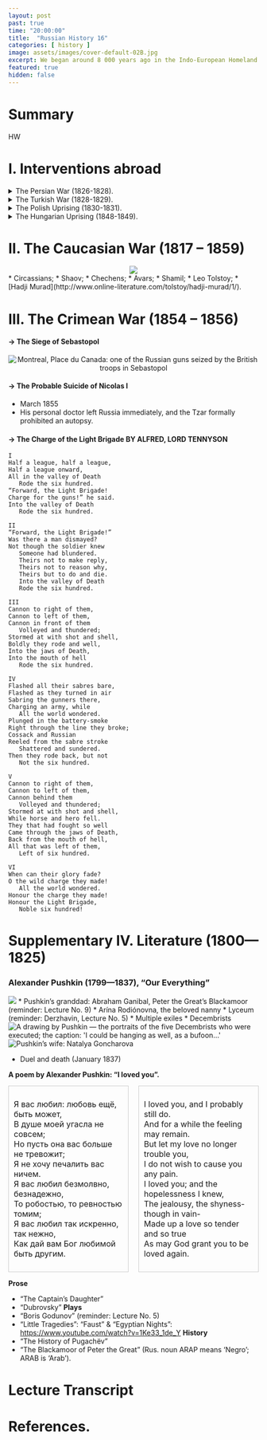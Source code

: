 ```yaml
---
layout: post
past: true
time: "20:00:00"
title:  "Russian History 16"
categories: [ history ]
image: assets/images/cover-default-02B.jpg
excerpt: We began around 8 000 years ago in the Indo-European Homeland and ended in 988, when Vladimir the Great adopted Orthodox Christianity.
featured: true
hidden: false
---
```


# Summary

HW

# I. Interventions abroad 

<details>
   <summary>The Persian War (1826-1828).</summary>
      &rarr Griboyedov.
</details>

<details>
  <summary>The Turkish War (1828-1829).</summary>
<div>

   * The Greek-Turkish war of national liberation;<br>
   * Lord Byron;<br>
   * The Navarin naval battle.<br>
</div
  <figure style="text-align: center;">
    <img src="{{ site.baseurl }}/assets/images/2021-05-24-img_01.jpg" 
         style="width: 30%;"/>
      <figcaption>Pushkin’s 'Journey to Erzurum'</figcaption>
  </figure>
</details>

<details>
   <summary>The Polish Uprising (1830-1831).</summary>
   <div style="text-align: center;"><img src="{{ site.baseurl }}/assets/images/2021-05-24-img_02.jpg" title="Russia is the policeman of Europe."/></div><br>
   <div>
   \

   * Karolina Sobańska: Secretary to Count General de Witt, her official lover: both agents of the Russian secret police! Her sister, Evelina Gańska, later married Balzac. <br>
   &#8594; Pushkin: “Ja vas ljubil” (Lecture 15). <br>
   &rarr Adam Mickiewicz: A trip to Crimea on the “Karolina” yacht  (probably the only case in the history of literature where a secret police operation resulted in a poetic  masterpiece).
   </div>
</details>

<details>
<summary>The Hungarian Uprising (1848-1849).</summary>

* Nicolas I sent in an army 280 000 strong.
* 13 martyrs hanged.
* Sandor Petőfi (blowing up of his statue in Bratislava in 1919; finding of his skeleton in 1990 in Siberia)
* [Arminius Vambéry](https://www.gutenberg.org/files/40163/40163-h/40163-h.htm)
<div style="text-align: center;"><img src="{{ site.baseurl }}/assets/images/2021-05-24-img_03.jpg"/><img src="{{ site.baseurl }}/assets/images/2021-05-24-img_04.jpg"/></div>
<div style="text-align: center;"><img src="{{ site.baseurl }}/assets/images/2021-05-24-img_05.jpg" title="Vámbéry’s journey to Bukhara (as Raşit Efendi)." style="width: 30%;"/></div>
</details>

# II. The Caucasian War (1817 – 1859)
<div style="text-align: center;"><img src="{{ site.baseurl }}/assets/images/2021-05-24-img_06.jpg"/></div>
* Circassians;
* Shaov; 
* Chechens;
* Avars;
* Shamil;
* Leo Tolstoy;
* [Hadji Murad](http://www.online-literature.com/tolstoy/hadji-murad/1/).

# III. The Crimean War (1854 – 1856)

#### &rarr; The Siege of Sebastopol
<div style="text-align: center;"><img src="{{ site.baseurl }}/assets/images/2021-05-24-img_07.jpg" title="Montreal, Place du Canada: one of the Russian guns seized by the British troops in Sebastopol"/></div>

#### &rarr; The Probable Suicide of Nicolas I
* March 1855
* His personal doctor left Russia immediately, and the Tzar formally prohibited an autopsy.

#### &rarr; The Charge of the Light Brigade BY ALFRED, LORD TENNYSON
```
I
Half a league, half a league,
Half a league onward,
All in the valley of Death
   Rode the six hundred.
“Forward, the Light Brigade!
Charge for the guns!” he said.
Into the valley of Death
   Rode the six hundred.

II
“Forward, the Light Brigade!”
Was there a man dismayed?
Not though the soldier knew
   Someone had blundered.
   Theirs not to make reply,
   Theirs not to reason why,
   Theirs but to do and die.
   Into the valley of Death
   Rode the six hundred.

III
Cannon to right of them,
Cannon to left of them,
Cannon in front of them
   Volleyed and thundered;
Stormed at with shot and shell,
Boldly they rode and well,
Into the jaws of Death,
Into the mouth of hell
   Rode the six hundred.

IV
Flashed all their sabres bare,
Flashed as they turned in air
Sabring the gunners there,
Charging an army, while
   All the world wondered.
Plunged in the battery-smoke
Right through the line they broke;
Cossack and Russian
Reeled from the sabre stroke
   Shattered and sundered.
Then they rode back, but not
   Not the six hundred.

V
Cannon to right of them,
Cannon to left of them,
Cannon behind them
   Volleyed and thundered;
Stormed at with shot and shell,
While horse and hero fell.
They that had fought so well
Came through the jaws of Death,
Back from the mouth of hell,
All that was left of them,
   Left of six hundred.

VI
When can their glory fade?
O the wild charge they made!
   All the world wondered.
Honour the charge they made!
Honour the Light Brigade,
   Noble six hundred!
```

# Supplementary  IV. Literature (1800—1825)

### Alexander Pushkin (1799—1837), “Our Everything”

<img src="{{ site.baseurl }}/assets/images/poetry-pushkin.png"/>
* Pushkin’s granddad: Abraham Ganibal, Peter the Great’s Blackamoor (reminder: Lecture No. 9)
* Arína Rodiónovna, the beloved nanny
* Lyceum (reminder: Derzhavin, Lecture No. 5)
* Multiple exiles
* Decembrists
<img src="{{ site.baseurl }}/assets/images/2021-05-24-img_08.jpg" title="A drawing by Pushkin — the portraits of the five Decembrists who were executed; the caption: 'I could be hanging as well, as a bufoon…'"/>
<img src="{{ site.baseurl }}/assets/images/2021-05-24-img_09.jpg" title="Pushkin’s wife: Natalya Goncharova"/>

* Duel and death (January 1837)

**A poem by Alexander Pushkin: “I loved you”.**
<div style="display: flex; justify-content: space-between;">

  <div style="flex: 1; padding: 10px; margin-right: 10px; border: 1px solid #ccc; font-size: 16px">
    <p>Я вас любил: любовь ещё, быть может,<br>
      В душе моей угасла не совсем;<br>
      Но пусть она вас больше не тревожит;<br>
      Я не хочу печалить вас ничем.<br>
      Я вас любил безмолвно, безнадежно,<br>
      То робостью, то ревностью томим;<br>
      Я вас любил так искренно, так нежно,<br>
      Как дай вам Бог любимой быть другим.</p>
  </div>

  <div style="flex: 1; padding: 10px; margin-left: 10px; border: 1px solid #ccc; font-size: 16px">
    <p>I loved you, and I probably still do.<br>
      And for a while the feeling may remain.<br>
      But let my love no longer trouble you,<br>
      I do not wish to cause you any pain.<br>
      I loved you; and the hopelessness I knew,<br>
      The jealousy, the shyness- though in vain-<br>
      Made up a love so tender and so true<br>
      As may God grant you to be loved again.</p>
  </div>

</div>

**Prose**
* “The Captain’s Daughter”
* “Dubrovsky”
**Plays**
* “Boris Godunov” (reminder: Lecture No. 5)
* “Little Tragedies”: “Faust” & “Egyptian Nights”: https://www.youtube.com/watch?v=1Ke33_1de_Y
**History**
* “The History of Pugachëv”
* “The Blackamoor of Peter the Great” (Rus. noun ARAP means ‘Negro’; ARAB is ‘Arab’).

# Lecture Transcript

# References.
